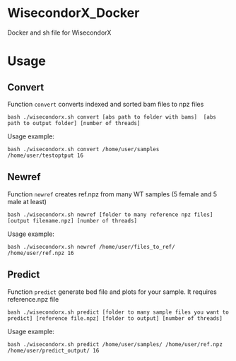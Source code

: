 # WisecondorX_Docker
Docker and sh file for WisecondorX

# Usage
## Convert
Function `convert` converts indexed and sorted bam files to npz files

```
bash ./wisecondorx.sh convert [abs path to folder with bams]  [abs path to output folder] [number of threads]
```

Usage example: 

```
bash ./wisecondorx.sh convert /home/user/samples  /home/user/testoptput 16
```

## Newref 
Function `newref` creates ref.npz from many WT samples (5 female and 5 male at least) 

```
bash ./wisecondorx.sh newref [folder to many reference npz files] [output filename.npz] [number of threads]
```
Usage example: 

```
bash ./wisecondorx.sh newref /home/user/files_to_ref/ /home/user/ref.npz 16
```

## Predict 
Function `predict` generate bed file and plots for your sample. It requires reference.npz file 

```
bash ./wisecondorx.sh predict [folder to many sample files you want to predict] [reference file.npz] [folder to output] [number of threads]
```

Usage example: 

```
bash ./wisecondorx.sh predict /home/user/samples/ /home/user/ref.npz /home/user/predict_output/ 16
```
